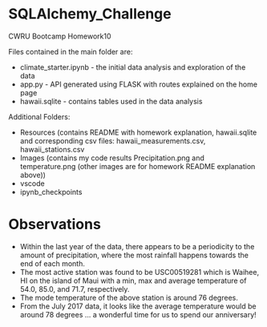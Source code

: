 # SQLAlchemy_Challenge
CWRU Bootcamp Homework10

Files contained in the main folder are:


- climate_starter.ipynb - the initial data analysis and exploration of the data
- app.py - API generated using FLASK with routes explained on the home page
- hawaii.sqlite - contains tables used in the data analysis


Additional Folders:
- Resources (contains README with homework explanation, hawaii.sqlite and corresponding csv files: hawaii_measurements.csv, hawaii_stations.csv
- Images (contains my code results Precipitation.png and temperature.png (other images are for homework README explanation above))
- vscode
- ipynb_checkpoints


# Observations
- Within the last year of the data, there appears to be a periodicity to the amount of precipitation, where the most rainfall happens towards the end of each month.
- The most active station was found to be USC00519281 which is Waihee, HI on the island of Maui with a min, max and average temperature of 54.0, 85.0, and 71.7, respectively.
- The mode temperature of the above station is around 76 degrees.
- From the July 2017 data, it looks like the average temperature would be around 78 degrees ... a wonderful time for us to spend our anniversary!
